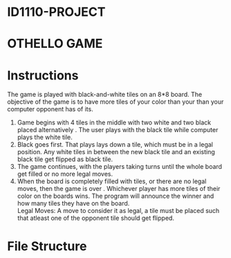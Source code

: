 # ID1110-PROJECT

# OTHELLO GAME

# Instructions
The game is played with black-and-white tiles on an 8*8 board. The objective of the game is to have more tiles of your color than your than your computer opponent has of its.
  1. Game begins with 4 tiles in the middle with two white and two black placed alternatively . The user plays with the black tile while computer plays the white tile.
  2. Black goes first. That plays lays down a tile, which must be in a legal position. Any white tiles in between the new black tile and an existing black tile get flipped as black tile.
  3. The game continues, with the players taking turns until the whole board get filled or no more legal moves.
  4. When the board is completely filled with tiles, or there are no legal moves, then the game is over . Whichever player has more tiles of their color on the boards wins. The program will announce the winner and how many tiles they have on the board.<br>
Legal Moves:
   A move to consider it as legal, a tile must be placed such that atleast one of the opponent tile should get flipped.

# File Structure

